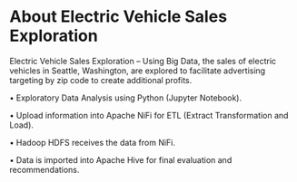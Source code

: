 # About Electric Vehicle Sales Exploration
Electric Vehicle Sales Exploration – Using Big Data, the sales of electric vehicles in Seattle, Washington, are explored to facilitate advertising targeting by zip code to create additional profits.

•	Exploratory Data Analysis using Python (Jupyter Notebook).

•	Upload information into Apache NiFi for ETL (Extract Transformation and Load).

•	Hadoop HDFS receives the data from NiFi.

•	Data is imported into Apache Hive for final evaluation and recommendations.
